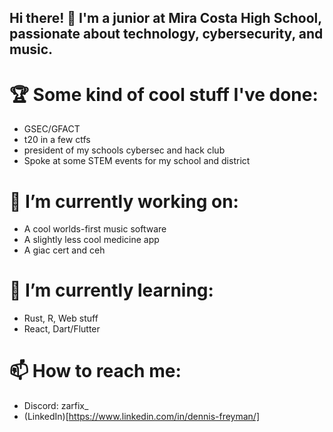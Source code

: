 ## Hi there! 👋  I'm a junior at Mira Costa High School, passionate about technology, cybersecurity, and music.

# 🏆 Some kind of cool stuff I've done:
- GSEC/GFACT
- t20 in a few ctfs
- president of my schools cybersec and hack club
- Spoke at some STEM events for my school and district

# 🔭 I’m currently working on:
- A cool worlds-first music software
- A slightly less cool medicine app
- A giac cert and ceh

# 🌱 I’m currently learning:
- Rust, R, Web stuff
- React, Dart/Flutter

# 📫 How to reach me: 
- Discord: zarfix_ 
- (LinkedIn)[https://www.linkedin.com/in/dennis-freyman/]



<!--
**zarfix123/zarfix123** is a ✨ _special_ ✨ repository because its `README.md` (this file) appears on your GitHub profile.

Here are some ideas to get you started:

🔭 I’m currently working on ...
- 🌱 I’m currently learning ...
- 👯 I’m looking to collaborate on ...
- 🤔 I’m looking for help with ...
- 💬 Ask me about ...
- 📫 How to reach me: ...
- 😄 Pronouns: ...
- ⚡ Fun fact: ...
-->
